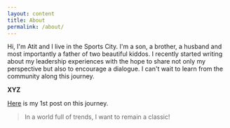 ```yaml
---
layout: content
title: About
permalink: /about/
---
```


Hi, I'm Atit and I live in the Sports City. I'm a son, a brother, a husband and most importantly a father of two beautiful kiddos. I recently started writing about my leadership experiences with the hope to share not only my perspective but also to encourage a dialogue. I can't wait to learn from the community along this journey.

**XYZ**

[Here](https://sagical.com/2025/01/Uncharted-Territory.html) is my 1st post on this journey.

> In a world full of trends, I want to remain a classic!
